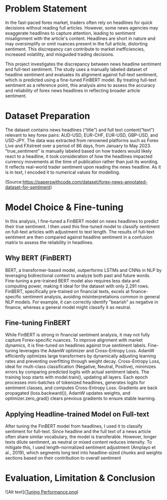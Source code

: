 # Problem Statement

In the fast-paced forex market, traders often rely on headlines for quick decisions without reading full articles. However, some news agencies may exaggerate headlines to capture attention, leading to sentiment misalignment with the article's content. Headlines are short in nature and may oversimplify or omit nuances present in the full article, distorting sentiment. This discrepancy can contribute to market inefficiencies, increased volatility, and misguided trading decisions.

This project investigates the discrepancy between news headline sentiment and full-text sentiment. The study uses a manually labeled dataset of headline sentiment and evaluates its alignment against full-text sentiment, which is predicted using a fine-tuned FinBERT model. By treating full-text sentiment as a reference point, this analysis aims to assess the accuracy and reliability of forex news headlines in reflecting broader article sentiment.


# Dataset Preparation

The dataset contains news headlines (“title”) and full text content(“text”) relevant to key forex pairs: AUD-USD, EUR-CHF, EUR-USD, GBP-USD, and USD-JPY. The data was extracted from renowned platforms such as Forex Live and FXstreet over a period of 86 days, from January to May 2023.
"true_sentiment" is manually labeled based on how traders would likely react to a headline, it took consideration of how the headlines impacted currency movements at the time of publication rather than just its wording. It reflects real-world trader sentiment upon reading the news headline. As it is in text, I encoded it to numerical values for modelling.

(Source:https://paperswithcode.com/dataset/forex-news-annotated-dataset-for-sentiment)


# Model Choice & Fine-tuning

In this analysis, I fine-tuned a FinBERT model on news headlines to predict their true
sentiment. I then used this fine-tuned model to classify sentiment on full-text articles with adjustment to text length. The results of full-text sentiment are then compared against headline sentiment in a confusion matrix to assess the reliability in headlines.

## Why BERT (FinBERT)
BERT, a transformer-based model, outperforms LSTMs and CNNs in NLP by leveraging
bidirectional context to analyze both past and future words. Fine-tuning a pre-trained BERT model also requires less data and computing power, making it ideal for the dataset with only 2,291 rows.
FinBERT, specifically pre-trained on financial texts, excels at finance-specific sentiment analysis, avoiding misinterpretations common in general NLP models. For example, it can correctly identify "bearish" as negative in finance, whereas a general model might classify it as neutral.

## Fine-tuning FinBERT
While FinBERT is strong in financial sentiment analysis, it may not fully capture Forex-specific nuances. To improve alignment with market dynamics, it is fine-tuned on headlines against true sentiment labels.
Fine-tuning leverages the AdamW optimizer and Cross-Entropy Loss. AdamW efficiently optimizes large transformers by dynamically adjusting learning rates and preventing overfitting through weight decay. Cross-Entropy Loss, ideal for multi-class classification (Negative, Neutral, Positive), minimizes errors by comparing predicted logits with actual sentiment labels.
The training loop starts with model.train(), updating all layers. Each epoch processes mini-batches of tokenized headlines, generates logits for sentiment classes, and computes Cross-Entropy Loss. Gradients are back propagated (loss.backward()), AdamW updates weights, and optimizer.zero_grad() clears previous gradients to ensure stable learning.

## Applying Headline-trained Model on Full-text
After tuning the FinBERT model from headlines, I used it to classify sentiment for full-text. Since headline and the full text of a news article often share similar vocabulary, the model is transferable.
However, longer texts dilute sentiment, as neutral or mixed content reduces intensity. To mitigate this, I used length-normalized sentiment adjustment (Amplayo et al., 2019), which segments long text into headline-sized chunks and weights sections based on their contribution to overall sentiment


# Evaluation, Limitation & Conclusion
![Alt text]([Tuning Performance.png](https://github.com/oneybb/Forex_Sentiment/blob/main/Tuning%20Performance.png))

